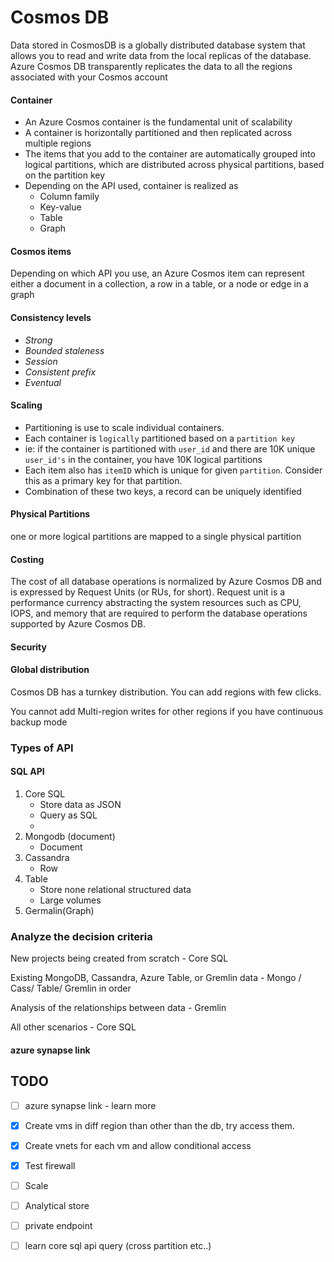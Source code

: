 # Cosmos DB

Data stored in CosmosDB is a globally distributed database system that allows you to read and write data from the local replicas of the database. Azure Cosmos DB transparently replicates the data to all the regions associated with your Cosmos account

#### Container

* An Azure Cosmos container is the fundamental unit of scalability
* A container is horizontally partitioned and then replicated across multiple regions
* The items that you add to the container are automatically grouped into  logical partitions, which are distributed across physical partitions,  based on the partition key
* Depending on the API used, container is realized as 
  * Column family
  * Key-value
  * Table
  * Graph

#### Cosmos items

Depending on which API you use, an Azure Cosmos item can represent  either a document in a collection, a row in a table, or a node or edge  in a graph



#### Consistency levels

- *Strong*
- *Bounded staleness*
- *Session*
- *Consistent prefix*
- *Eventual*

#### Scaling

* Partitioning is use to scale individual containers.
* Each container is `logically` partitioned based on a `partition key`
* ie: if the container is partitioned with `user_id` and there are 10K unique `user_id's` in the container, you have 10K logical partitions
* Each item also has `itemID` which is unique for given `partition`. Consider this as a primary key for that partition. 
* Combination of these two keys, a record can be uniquely identified



#### Physical Partitions

one or more logical partitions are mapped to a single physical partition



#### Costing

The cost of all database operations is normalized by Azure Cosmos DB and is expressed by Request Units (or RUs, for short). Request unit is a  performance currency abstracting the system resources such as CPU, IOPS, and memory that are required to perform the database operations  supported by Azure Cosmos DB.



#### Security



#### Global distribution

Cosmos DB has a turnkey distribution. You can add regions with few clicks.

You cannot add Multi-region writes for other regions if you have continuous backup mode



### Types of API

#### SQL API

1. Core SQL
   - Store data as JSON
   - Query as SQL
   - 
2. Mongodb (document)
   - Document
3. Cassandra 
   - Row
4. Table
   - Store none relational structured data
   - Large volumes 
5. Germalin(Graph)

### Analyze the decision criteria

New projects being created from scratch - Core SQL

Existing MongoDB, Cassandra, Azure Table, or Gremlin data - Mongo / Cass/ Table/ Gremlin in order

Analysis of the relationships between data - Gremlin

All other scenarios - Core SQL



#### azure synapse link



## TODO

- [ ] azure synapse link - learn more
- [x] Create vms in diff region than other than the db, try access them. 
- [x] Create vnets for each vm and allow conditional access
- [x] Test firewall
- [ ] Scale
- [ ] Analytical store
- [ ] private endpoint
- [ ] learn core sql api query (cross partition etc..)













